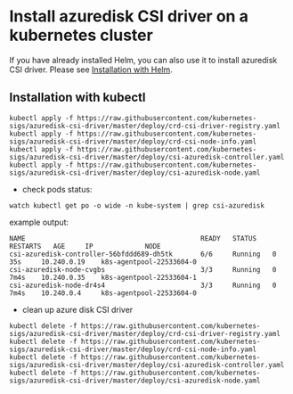 # Install azuredisk CSI driver on a kubernetes cluster

If you have already installed Helm, you can also use it to install azuredisk CSI driver. Please see [Installation with Helm](../charts/README.md).

## Installation with kubectl

```
kubectl apply -f https://raw.githubusercontent.com/kubernetes-sigs/azuredisk-csi-driver/master/deploy/crd-csi-driver-registry.yaml
kubectl apply -f https://raw.githubusercontent.com/kubernetes-sigs/azuredisk-csi-driver/master/deploy/crd-csi-node-info.yaml
kubectl apply -f https://raw.githubusercontent.com/kubernetes-sigs/azuredisk-csi-driver/master/deploy/csi-azuredisk-controller.yaml
kubectl apply -f https://raw.githubusercontent.com/kubernetes-sigs/azuredisk-csi-driver/master/deploy/csi-azuredisk-node.yaml
```

- check pods status:

```
watch kubectl get po -o wide -n kube-system | grep csi-azuredisk
```

example output:

```
NAME                                            READY   STATUS    RESTARTS   AGE     IP             NODE
csi-azuredisk-controller-56bfddd689-dh5tk       6/6     Running   0          35s     10.240.0.19    k8s-agentpool-22533604-0
csi-azuredisk-node-cvgbs                        3/3     Running   0          7m4s    10.240.0.35    k8s-agentpool-22533604-1
csi-azuredisk-node-dr4s4                        3/3     Running   0          7m4s    10.240.0.4     k8s-agentpool-22533604-0
```

- clean up azure disk CSI driver

```
kubectl delete -f https://raw.githubusercontent.com/kubernetes-sigs/azuredisk-csi-driver/master/deploy/crd-csi-driver-registry.yaml
kubectl delete -f https://raw.githubusercontent.com/kubernetes-sigs/azuredisk-csi-driver/master/deploy/crd-csi-node-info.yaml
kubectl delete -f https://raw.githubusercontent.com/kubernetes-sigs/azuredisk-csi-driver/master/deploy/csi-azuredisk-controller.yaml
kubectl delete -f https://raw.githubusercontent.com/kubernetes-sigs/azuredisk-csi-driver/master/deploy/csi-azuredisk-node.yaml
```
